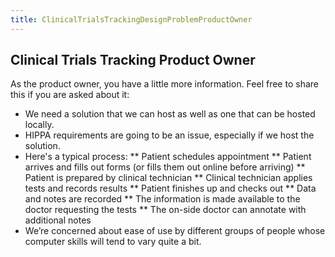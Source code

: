 ```yaml
---
title: ClinicalTrialsTrackingDesignProblemProductOwner
---
```

## Clinical Trials Tracking Product Owner

As the product owner, you have a little more information. Feel free to share this if you are asked about it:
* We need a solution that we can host as well as one that can be hosted locally.
* HIPPA requirements are going to be an issue, especially if we host the solution.
* Here's a typical process:
** Patient schedules appointment
** Patient arrives and fills out forms (or fills them out online before arriving)
** Patient is prepared by clinical technician
** Clinical technician applies tests and records results
** Patient finishes up and checks out
** Data and notes are recorded
** The information is made available to the doctor requesting the tests
** The on-side doctor can annotate with additional notes
* We’re concerned about ease of use by different groups of people whose computer skills will tend to vary quite a bit.
